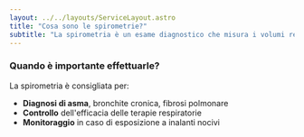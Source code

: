```yaml
---
layout: ../../layouts/ServiceLayout.astro
title: "Cosa sono le spirometrie?"
subtitle: "La spirometria è un esame diagnostico che misura i volumi respiratori polmonari, valutando la funzionalità respiratoria e individuando eventuali malattie polmonari."
---
```


### **Quando** è importante effettuarle?
La spirometria è consigliata per:
- **Diagnosi di asma**, bronchite cronica, fibrosi polmonare
- **Controllo** dell'efficacia delle terapie respiratorie
- **Monitoraggio** in caso di esposizione a inalanti nocivi
